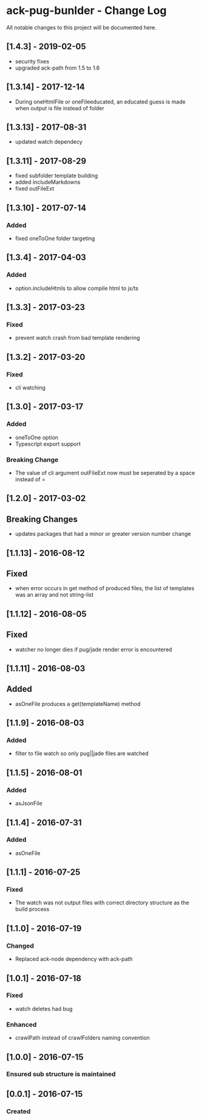 # ack-pug-bunlder - Change Log
All notable changes to this project will be documented here.

## [1.4.3] - 2019-02-05
- security fixes
- upgraded ack-path from 1.5 to 1.6

## [1.3.14] - 2017-12-14
- During oneHtmlFile or oneFileeducated, an educated guess is made when output is file instead of folder

## [1.3.13] - 2017-08-31
- updated watch dependecy

## [1.3.11] - 2017-08-29
- fixed subfolder template building
- added includeMarkdowns
- fixed outFileExt

## [1.3.10] - 2017-07-14
### Added
- fixed oneToOne folder targeting

## [1.3.4] - 2017-04-03
### Added
- option.includeHtmls to allow compile html to js/ts

## [1.3.3] - 2017-03-23
### Fixed
- prevent watch crash from bad template rendering

## [1.3.2] - 2017-03-20
### Fixed
- cli watching

## [1.3.0] - 2017-03-17
### Added
- oneToOne option
- Typescript export support
### Breaking Change
- The value of cli argument outFileExt now must be seperated by a space instead of =

## [1.2.0] - 2017-03-02
## Breaking Changes
- updates packages that had a minor or greater version number change

## [1.1.13] - 2016-08-12
## Fixed
- when error occurs in get method of produced files, the list of templates was an array and not string-list

## [1.1.12] - 2016-08-05
## Fixed
- watcher no longer dies if pug/jade render error is encountered

## [1.1.11] - 2016-08-03
## Added
- asOneFile produces a get(templateName) method

## [1.1.9] - 2016-08-03
### Added
- filter to file watch so only pug||jade files are watched

## [1.1.5] - 2016-08-01
### Added
- asJsonFile

## [1.1.4] - 2016-07-31
### Added
- asOneFile

## [1.1.1] - 2016-07-25
### Fixed
- The watch was not output files with correct directory structure as the build process

## [1.1.0] - 2016-07-19
### Changed
- Replaced ack-node dependency with ack-path

## [1.0.1] - 2016-07-18
### Fixed
- watch deletes had bug
### Enhanced
- crawlPath instead of crawlFolders naming convention

## [1.0.0] - 2016-07-15
### Ensured sub structure is maintained

## [0.0.1] - 2016-07-15
### Created

